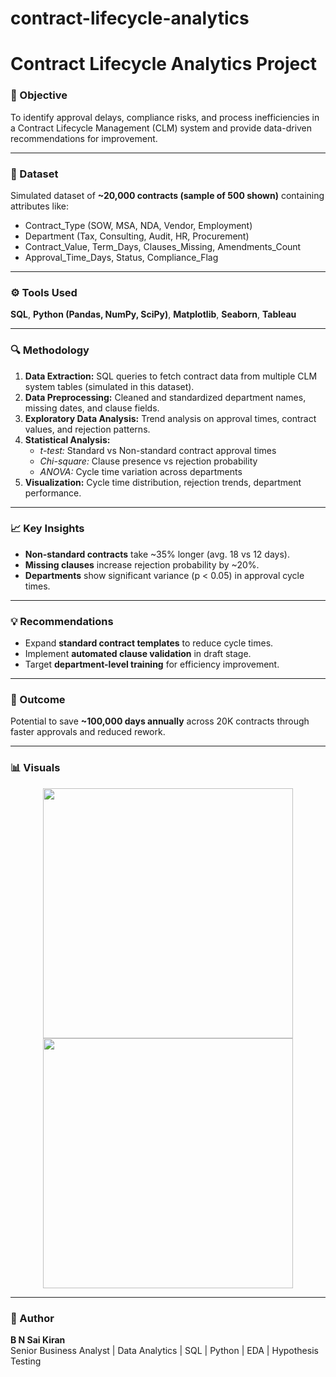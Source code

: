 # contract-lifecycle-analytics

# Contract Lifecycle Analytics Project

### 🎯 Objective
To identify approval delays, compliance risks, and process inefficiencies in a Contract Lifecycle Management (CLM) system and provide data-driven recommendations for improvement.

---

### 🧩 Dataset
Simulated dataset of **~20,000 contracts (sample of 500 shown)** containing attributes like:
- Contract_Type (SOW, MSA, NDA, Vendor, Employment)
- Department (Tax, Consulting, Audit, HR, Procurement)
- Contract_Value, Term_Days, Clauses_Missing, Amendments_Count
- Approval_Time_Days, Status, Compliance_Flag

---

### ⚙️ Tools Used
**SQL**, **Python (Pandas, NumPy, SciPy)**, **Matplotlib**, **Seaborn**, **Tableau**

---

### 🔍 Methodology
1. **Data Extraction:** SQL queries to fetch contract data from multiple CLM system tables (simulated in this dataset).  
2. **Data Preprocessing:** Cleaned and standardized department names, missing dates, and clause fields.  
3. **Exploratory Data Analysis:** Trend analysis on approval times, contract values, and rejection patterns.  
4. **Statistical Analysis:**  
   - *t-test:* Standard vs Non-standard contract approval times  
   - *Chi-square:* Clause presence vs rejection probability  
   - *ANOVA:* Cycle time variation across departments  
5. **Visualization:** Cycle time distribution, rejection trends, department performance.  

---

### 📈 Key Insights
- **Non-standard contracts** take ~35% longer (avg. 18 vs 12 days).  
- **Missing clauses** increase rejection probability by ~20%.  
- **Departments** show significant variance (p < 0.05) in approval cycle times.  

---

### 💡 Recommendations
- Expand **standard contract templates** to reduce cycle times.  
- Implement **automated clause validation** in draft stage.  
- Target **department-level training** for efficiency improvement.  

---

### 🏁 Outcome
Potential to save **~100,000 days annually** across 20K contracts through faster approvals and reduced rework.

---

### 📊 Visuals
<p align="center">
  <img src="visuals/approval_cycle_trends.png" width="400">
  <img src="visuals/clause_compliance_analysis.png" width="400">
</p>

---

### 👤 Author
**B N Sai Kiran**  
Senior Business Analyst | Data Analytics | SQL | Python | EDA | Hypothesis Testing
